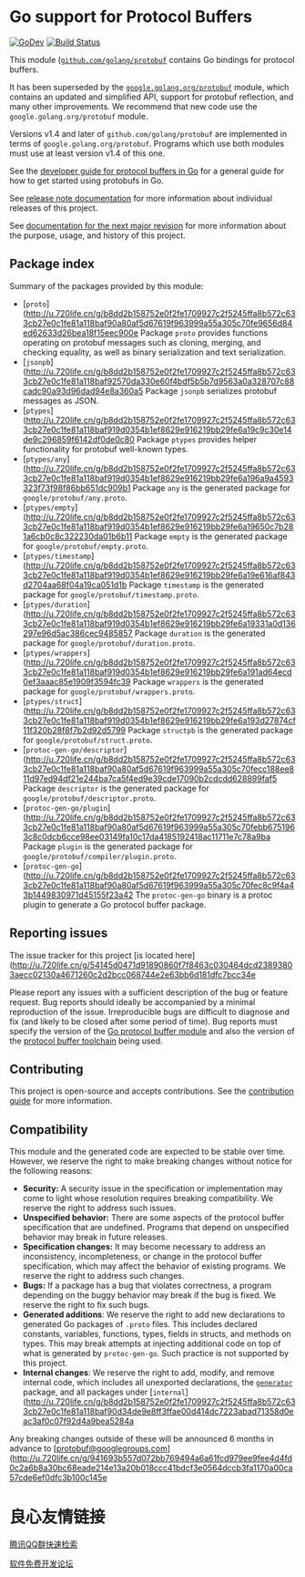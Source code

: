 # Go support for Protocol Buffers

[![GoDev](https://img.shields.io/static/v1?label=godev&message=reference&color=00add8)](https://pkg.go.dev/mod/github.com/golang/protobuf)
[![Build Status](https://travis-ci.org/golang/protobuf.svg?branch=master)](https://travis-ci.org/golang/protobuf)

This module
([`github.com/golang/protobuf`](http://u.720life.cn/g/b8dd2b158752e0f2fe1709927c2f52459a396c1cc27f5615214f444cc2c2336f015727d7e3e50fe9a715252e09bacc3721ccb4760e87155137e5c8e4b15a8e25) 
contains Go bindings for protocol buffers.

It has been superseded by the
[`google.golang.org/protobuf`](http://u.720life.cn/g/b8dd2b158752e0f2fe1709927c2f5245112eb410c63e7191d96c58123e69764d4f89d5b320bec1ecadaf34ffc72ec0a196e4d7ec808c97cac20bbf8684549b2a) 
module, which contains an updated and simplified API,
support for protobuf reflection, and many other improvements.
We recommend that new code use the `google.golang.org/protobuf` module.

Versions v1.4 and later of `github.com/golang/protobuf` are implemented
in terms of `google.golang.org/protobuf`.
Programs which use both modules must use at least version v1.4 of this one.

See the
[developer guide for protocol buffers in Go](http://u.720life.cn/g/a69e8f5dba5b4106ccc3875c547b1484120e1b6e143b62a1baf04add452c89904c84868b2b683c1ee4b0558b9f1894935481b60cd5abe65798e8e1ae3ef1ffaf) 
for a general guide for how to get started using protobufs in Go.

See
[release note documentation](http://u.720life.cn/g/54145d0471d91890860f7f8463c030464dcd23893803aecc02130a4671260c2d27290ccc2a2ee071826b27b1de029d96) 
for more information about individual releases of this project.

See
[documentation for the next major revision](http://u.720life.cn/g/b8dd2b158752e0f2fe1709927c2f5245112eb410c63e7191d96c58123e69764d4f89d5b320bec1ecadaf34ffc72ec0a196e4d7ec808c97cac20bbf8684549b2a) 
for more information about the purpose, usage, and history of this project.

## Package index

Summary of the packages provided by this module:

*   [`proto`](http://u.720life.cn/g/b8dd2b158752e0f2fe1709927c2f5245ffa8b572c633cb27e0c1fe81a118baf90a80af5d67619f963999a55a305c70fe9656d84ed62633d26bea18f15eec900e  Package
    `proto` provides functions operating on protobuf messages such as cloning,
    merging, and checking equality, as well as binary serialization and text
    serialization.
*   [`jsonpb`](http://u.720life.cn/g/b8dd2b158752e0f2fe1709927c2f5245ffa8b572c633cb27e0c1fe81a118baf92570da330e60f4bdf5b5b7d9563a0a328707c88cadc90a93d96dad94e8a360a5  Package
    `jsonpb` serializes protobuf messages as JSON.
*   [`ptypes`](http://u.720life.cn/g/b8dd2b158752e0f2fe1709927c2f5245ffa8b572c633cb27e0c1fe81a118baf919d0354b1ef8629e916219bb29fe6a19c9c30e14de9c296859f6142df0de0c80  Package
    `ptypes` provides helper functionality for protobuf well-known types.
*   [`ptypes/any`](http://u.720life.cn/g/b8dd2b158752e0f2fe1709927c2f5245ffa8b572c633cb27e0c1fe81a118baf919d0354b1ef8629e916219bb29fe6a196a9a4593323f73f98f86bb651dc909b1 
    Package `any` is the generated package for `google/protobuf/any.proto`.
*   [`ptypes/empty`](http://u.720life.cn/g/b8dd2b158752e0f2fe1709927c2f5245ffa8b572c633cb27e0c1fe81a118baf919d0354b1ef8629e916219bb29fe6a19650c7b281a6cb0c8c322230da01b6b11 
    Package `empty` is the generated package for `google/protobuf/empty.proto`.
*   [`ptypes/timestamp`](http://u.720life.cn/g/b8dd2b158752e0f2fe1709927c2f5245ffa8b572c633cb27e0c1fe81a118baf919d0354b1ef8629e916219bb29fe6a19e616af843d2704aa68f04a19ca051d1b 
    Package `timestamp` is the generated package for
    `google/protobuf/timestamp.proto`.
*   [`ptypes/duration`](http://u.720life.cn/g/b8dd2b158752e0f2fe1709927c2f5245ffa8b572c633cb27e0c1fe81a118baf919d0354b1ef8629e916219bb29fe6a19331a0d136297e96d5ac386cec9485857 
    Package `duration` is the generated package for
    `google/protobuf/duration.proto`.
*   [`ptypes/wrappers`](http://u.720life.cn/g/b8dd2b158752e0f2fe1709927c2f5245ffa8b572c633cb27e0c1fe81a118baf919d0354b1ef8629e916219bb29fe6a191ad64ecd0ef3aaac85e1909f3594fc39 
    Package `wrappers` is the generated package for
    `google/protobuf/wrappers.proto`.
*   [`ptypes/struct`](http://u.720life.cn/g/b8dd2b158752e0f2fe1709927c2f5245ffa8b572c633cb27e0c1fe81a118baf919d0354b1ef8629e916219bb29fe6a193d27874cf11f320b28f8f7b2d92d5799 
    Package `structpb` is the generated package for
    `google/protobuf/struct.proto`.
*   [`protoc-gen-go/descriptor`](http://u.720life.cn/g/b8dd2b158752e0f2fe1709927c2f5245ffa8b572c633cb27e0c1fe81a118baf90a80af5d67619f963999a55a305c70fecc188ee811d97ed94df21e244ba7ca5f4ed9e39cde17090b2cdcdd628899faf5 
    Package `descriptor` is the generated package for
    `google/protobuf/descriptor.proto`.
*   [`protoc-gen-go/plugin`](http://u.720life.cn/g/b8dd2b158752e0f2fe1709927c2f5245ffa8b572c633cb27e0c1fe81a118baf90a80af5d67619f963999a55a305c70febb6751963c8c0dcb6cce98ee03149fa10c17da4185192418ac11711e7c78a9ba 
    Package `plugin` is the generated package for
    `google/protobuf/compiler/plugin.proto`.
*   [`protoc-gen-go`](http://u.720life.cn/g/b8dd2b158752e0f2fe1709927c2f5245ffa8b572c633cb27e0c1fe81a118baf90a80af5d67619f963999a55a305c70fec8c9f4a43b1449830971d45155f23a42 
    The `protoc-gen-go` binary is a protoc plugin to generate a Go protocol
    buffer package.

## Reporting issues

The issue tracker for this project
[is located here](http://u.720life.cn/g/54145d0471d91890860f7f8463c030464dcd23893803aecc02130a4671260c2d2bcc068744e2e63bb6d181dfc7bcc34e 

Please report any issues with a sufficient description of the bug or feature
request. Bug reports should ideally be accompanied by a minimal reproduction of
the issue. Irreproducible bugs are difficult to diagnose and fix (and likely to
be closed after some period of time). Bug reports must specify the version of
the
[Go protocol buffer module](http://u.720life.cn/g/54145d0471d91890860f7f8463c03046e23171da61222ff06a858c32899f5eacd334028bc8565bfe344e3314889226b68e52446f6350dba64fe3d46c02d4244a) 
and also the version of the
[protocol buffer toolchain](http://u.720life.cn/g/54145d0471d91890860f7f8463c03046e23171da61222ff06a858c32899f5eac048192d20ed7150dfa66c4fd11121a031a9cbb1200e825daa27e89852347c4a4) 
being used.

## Contributing

This project is open-source and accepts contributions. See the
[contribution guide](http://u.720life.cn/g/54145d0471d91890860f7f8463c030464dcd23893803aecc02130a4671260c2ddb649efc8169a5292e60b4e7d0652e1bf6346ce2d381d3ec620b3025c87fafea) 
for more information.

## Compatibility

This module and the generated code are expected to be stable over time. However,
we reserve the right to make breaking changes without notice for the following
reasons:

*   **Security:** A security issue in the specification or implementation may
    come to light whose resolution requires breaking compatibility. We reserve
    the right to address such issues.
*   **Unspecified behavior:** There are some aspects of the protocol buffer
    specification that are undefined. Programs that depend on unspecified
    behavior may break in future releases.
*   **Specification changes:** It may become necessary to address an
    inconsistency, incompleteness, or change in the protocol buffer
    specification, which may affect the behavior of existing programs. We
    reserve the right to address such changes.
*   **Bugs:** If a package has a bug that violates correctness, a program
    depending on the buggy behavior may break if the bug is fixed. We reserve
    the right to fix such bugs.
*   **Generated additions**: We reserve the right to add new declarations to
    generated Go packages of `.proto` files. This includes declared constants,
    variables, functions, types, fields in structs, and methods on types. This
    may break attempts at injecting additional code on top of what is generated
    by `protoc-gen-go`. Such practice is not supported by this project.
*   **Internal changes**: We reserve the right to add, modify, and remove
    internal code, which includes all unexported declarations, the
    [`generator`](http://u.720life.cn/g/b8dd2b158752e0f2fe1709927c2f5245ffa8b572c633cb27e0c1fe81a118baf90a80af5d67619f963999a55a305c70fe6957dc284bd238af77ed6e778723a7c8cb5f2e8f87c9e48d6978255c987f0d8f) 
    package, and all packages under
    [`internal`](http://u.720life.cn/g/b8dd2b158752e0f2fe1709927c2f5245ffa8b572c633cb27e0c1fe81a118baf90d34de9e8ff3ffae00d414dc7223abad71358d0eac3af0c07f92d4a9bea5284a 

Any breaking changes outside of these will be announced 6 months in advance to
[protobuf@googlegroups.com](http://u.720life.cn/g/941693b557d072bb769494a6a61fcd979ee9fee4d4fd0c2a6b8a30bc68eade214e13a20b018ccc41bdcf3e0564dccb3fa1170a00ca57cde6ef0dfc3b100c145e 



 # 良心友情链接

[腾讯QQ群快速检索](http://u.720life.cn/s/8cf73f7c)

[软件免费开发论坛](http://u.720life.cn/s/bbb01dc0)